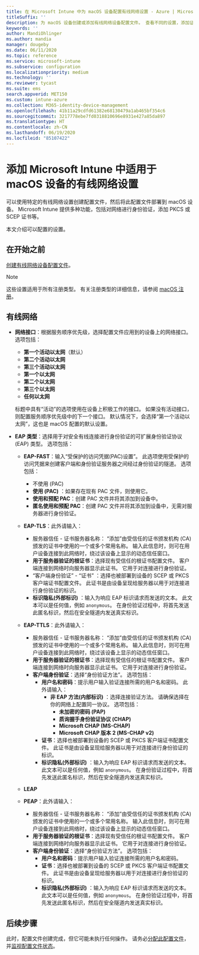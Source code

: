 ```yaml
---
title: 在 Microsoft Intune 中为 macOS 设备配置有线网络设置 - Azure | Microsoft Docs
titleSuffix: ''
description: 为 macOS 设备创建或添加有线网络设备配置文件。 查看不同的设置，添加证书，选择 EAP 类型以及在 Microsoft Intune 中选择身份验证方法。
keywords: ''
author: MandiOhlinger
ms.author: mandia
manager: dougeby
ms.date: 06/11/2020
ms.topic: reference
ms.service: microsoft-intune
ms.subservice: configuration
ms.localizationpriority: medium
ms.technology: ''
ms.reviewer: tycast
ms.suite: ems
search.appverid: MET150
ms.custom: intune-azure
ms.collection: M365-identity-device-management
ms.openlocfilehash: 41b11a29cdfd61382e68130479a1ab465bf354c6
ms.sourcegitcommit: 3217778ebe7fd0318810696e8931e427a85da897
ms.translationtype: HT
ms.contentlocale: zh-CN
ms.lasthandoff: 06/19/2020
ms.locfileid: "85107422"
---
```

# <a name="add-wired-network-settings-for-macos-devices-in-microsoft-intune"></a>添加 Microsoft Intune 中适用于 macOS 设备的有线网络设置

可以使用特定的有线网络设置创建配置文件，然后将此配置文件部署到 macOS 设备。 Microsoft Intune 提供多种功能，包括对网络进行身份验证，添加 PKCS 或 SCEP 证书等。

本文介绍可以配置的设置。

## <a name="before-you-begin"></a>在开始之前

[创建有线网络设备配置文件](wired-networks-configure.md)。

> [!NOTE]
> 这些设置适用于所有注册类型。 有关注册类型的详细信息，请参阅 [macOS 注册](../enrollment/macos-enroll.md)。

## <a name="wired-network"></a>有线网络

- **网络接口**：根据服务顺序优先级，选择配置文件应用到的设备上的网络接口。 选项包括：
  
  - **第一个活动以太网**（默认）
  - **第二个活动以太网**
  - **第三个活动以太网**
  - **第一个以太网**
  - **第二个以太网**
  - **第三个以太网**
  - **任何以太网**

  标题中具有“活动”的选项使用在设备上积极工作的接口。 如果没有活动接口，则配置服务顺序优先级中的下一个接口。 默认情况下，会选择“第一个活动以太网”，这也是 macOS 配置的默认设置。

- **EAP 类型**：选择用于对安全有线连接进行身份验证的可扩展身份验证协议 (EAP) 类型。 选项包括：

  - **EAP-FAST**：输入“受保护的访问凭据(PAC)设置”。 此选项使用受保护的访问凭据来创建客户端和身份验证服务器之间经过身份验证的隧道。 选项包括：
    - 不使用 (PAC)
    - **使用 (PAC)** ：如果存在现有 PAC 文件，则使用它。
    - **使用和预配 PAC**：创建 PAC 文件并将其添加到设备中。
    - **匿名使用和预配 PAC**：创建 PAC 文件并将其添加到设备中，无需对服务器进行身份验证。

  - **EAP-TLS**：此外请输入：

    - 服务器信任 - 证书服务器名称： “添加”由受信任的证书颁发机构 (CA) 颁发的证书中使用的一个或多个常用名称。 输入此信息时，则可在用户设备连接到此网络时，绕过该设备上显示的动态信任窗口。
    - **用于服务器验证的根证书**：选择现有受信任的根证书配置文件。 客户端连接到网络时向服务器显示此证书。 它用于对连接进行身份验证。
    - “客户端身份验证” - “证书” ：选择也被部署到设备的 SCEP 或 PKCS 客户端证书配置文件。 此证书是由设备呈现给服务器以用于对连接进行身份验证的标识。
    - **标识隐私(外部标识)** ：输入为响应 EAP 标识请求而发送的文本。 此文本可以是任何值，例如 `anonymous`。 在身份验证过程中，将首先发送此匿名标识，然后在安全隧道内发送真实标识。

  - **EAP-TTLS**：此外请输入：

    - 服务器信任 - 证书服务器名称： “添加”由受信任的证书颁发机构 (CA) 颁发的证书中使用的一个或多个常用名称。 输入此信息时，则可在用户设备连接到此网络时，绕过该设备上显示的动态信任窗口。
    - **用于服务器验证的根证书**：选择现有受信任的根证书配置文件。 客户端连接到网络时向服务器显示此证书。 它用于对连接进行身份验证。
    - **客户端身份验证**：选择“身份验证方法”。 选项包括：
      - **用户名和密码**：提示用户输入验证连接所需的用户名和密码。 此外请输入：
        - **非 EAP 方法(内部标识)** ：选择连接验证方法。 请确保选择在你的网络上配置同一协议。 选项包括：
          - **未加密的密码 (PAP)**
          - **质询握手身份验证协议 (CHAP)**
          - **Microsoft CHAP (MS-CHAP)**
          - **Microsoft CHAP 版本 2 (MS-CHAP v2)**
      - **证书**：选择也被部署到设备的 SCEP 或 PKCS 客户端证书配置文件。 此证书是由设备呈现给服务器以用于对连接进行身份验证的标识。
      - **标识隐私(外部标识)** ：输入为响应 EAP 标识请求而发送的文本。 此文本可以是任何值，例如 `anonymous`。 在身份验证过程中，将首先发送此匿名标识，然后在安全隧道内发送真实标识。

  - **LEAP**

  - **PEAP**：此外请输入：

    - 服务器信任 - 证书服务器名称： “添加”由受信任的证书颁发机构 (CA) 颁发的证书中使用的一个或多个常用名称。 输入此信息时，则可在用户设备连接到此网络时，绕过该设备上显示的动态信任窗口。
    - **用于服务器验证的根证书**：选择现有受信任的根证书配置文件。 客户端连接到网络时向服务器显示此证书。 它用于对连接进行身份验证。
    - **客户端身份验证**：选择“身份验证方法”。 选项包括：
      - **用户名和密码**：提示用户输入验证连接所需的用户名和密码。
      - **证书**：选择也被部署到设备的 SCEP 或 PKCS 客户端证书配置文件。 此证书是由设备呈现给服务器以用于对连接进行身份验证的标识。
      - **标识隐私(外部标识)** ：输入为响应 EAP 标识请求而发送的文本。 此文本可以是任何值，例如 `anonymous`。 在身份验证过程中，将首先发送此匿名标识，然后在安全隧道内发送真实标识。

## <a name="next-steps"></a>后续步骤

此时，配置文件创建完成，但它可能未执行任何操作。 请务必[分配此配置文件](device-profile-assign.md)，并[监视配置文件状态](device-profile-monitor.md)。
